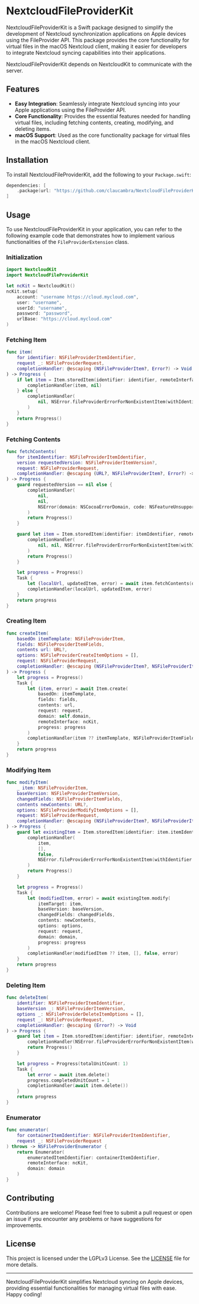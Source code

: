 # NextcloudFileProviderKit

NextcloudFileProviderKit is a Swift package designed to simplify the development of Nextcloud synchronization applications on Apple devices using the FileProvider API. This package provides the core functionality for virtual files in the macOS Nextcloud client, making it easier for developers to integrate Nextcloud syncing capabilities into their applications.

NextcloudFileProviderKit depends on NextcloudKit to communicate with the server.

## Features

- **Easy Integration**: Seamlessly integrate Nextcloud syncing into your Apple applications using the FileProvider API.
- **Core Functionality**: Provides the essential features needed for handling virtual files, including fetching contents, creating, modifying, and deleting items.
- **macOS Support**: Used as the core functionality package for virtual files in the macOS Nextcloud client.

## Installation

To install NextcloudFileProviderKit, add the following to your `Package.swift`:

```swift
dependencies: [
    .package(url: "https://github.com/claucambra/NextcloudFileProviderKit.git", from: "1.0.0")
]
```

## Usage

To use NextcloudFileProviderKit in your application, you can refer to the following example code that demonstrates how to implement various functionalities of the `FileProviderExtension` class.

### Initialization

```swift
import NextcloudKit
import NextcloudFileProviderKit

let ncKit = NextcloudKit()
ncKit.setup(
    account: "username https://cloud.mycloud.com",
    user: "username",
    userId: "username",
    password: "password",
    urlBase: "https://cloud.mycloud.com"
)

```

### Fetching Item

```swift
func item(
    for identifier: NSFileProviderItemIdentifier,
    request _: NSFileProviderRequest,
    completionHandler: @escaping (NSFileProviderItem?, Error?) -> Void
) -> Progress {
    if let item = Item.storedItem(identifier: identifier, remoteInterface: ncKit) {
        completionHandler(item, nil)
    } else {
        completionHandler(
            nil, NSError.fileProviderErrorForNonExistentItem(withIdentifier: identifier)
        )
    }
    return Progress()
}
```

### Fetching Contents

```swift
func fetchContents(
    for itemIdentifier: NSFileProviderItemIdentifier,
    version requestedVersion: NSFileProviderItemVersion?,
    request: NSFileProviderRequest,
    completionHandler: @escaping (URL?, NSFileProviderItem?, Error?) -> Void
) -> Progress {
    guard requestedVersion == nil else {
        completionHandler(
            nil,
            nil,
            NSError(domain: NSCocoaErrorDomain, code: NSFeatureUnsupportedError)
        )
        return Progress()
    }

    guard let item = Item.storedItem(identifier: itemIdentifier, remoteInterface: ncKit) else {
        completionHandler(
            nil, nil, NSError.fileProviderErrorForNonExistentItem(withIdentifier: itemIdentifier)
        )
        return Progress()
    }

    let progress = Progress()
    Task {
        let (localUrl, updatedItem, error) = await item.fetchContents(domain: self.domain, progress: progress)
        completionHandler(localUrl, updatedItem, error)
    }
    return progress
}
```

### Creating Item

```swift
func createItem(
    basedOn itemTemplate: NSFileProviderItem,
    fields: NSFileProviderItemFields,
    contents url: URL?,
    options: NSFileProviderCreateItemOptions = [],
    request: NSFileProviderRequest,
    completionHandler: @escaping (NSFileProviderItem?, NSFileProviderItemFields, Bool, Error?) -> Void
) -> Progress {
    let progress = Progress()
    Task {
        let (item, error) = await Item.create(
            basedOn: itemTemplate,
            fields: fields,
            contents: url,
            request: request,
            domain: self.domain,
            remoteInterface: ncKit,
            progress: progress
        )
        completionHandler(item ?? itemTemplate, NSFileProviderItemFields(), false, error)
    }
    return progress
}
```

### Modifying Item

```swift
func modifyItem(
    _ item: NSFileProviderItem,
    baseVersion: NSFileProviderItemVersion,
    changedFields: NSFileProviderItemFields,
    contents newContents: URL?,
    options: NSFileProviderModifyItemOptions = [],
    request: NSFileProviderRequest,
    completionHandler: @escaping (NSFileProviderItem?, NSFileProviderItemFields, Bool, Error?) -> Void
) -> Progress {
    guard let existingItem = Item.storedItem(identifier: item.itemIdentifier, remoteInterface: ncKit) else {
        completionHandler(
            item,
            [],
            false,
            NSError.fileProviderErrorForNonExistentItem(withIdentifier: item.itemIdentifier)
        )
        return Progress()
    }

    let progress = Progress()
    Task {
        let (modifiedItem, error) = await existingItem.modify(
            itemTarget: item,
            baseVersion: baseVersion,
            changedFields: changedFields,
            contents: newContents,
            options: options,
            request: request,
            domain: domain,
            progress: progress
        )
        completionHandler(modifiedItem ?? item, [], false, error)
    }
    return progress
}
```

### Deleting Item

```swift
func deleteItem(
    identifier: NSFileProviderItemIdentifier,
    baseVersion _: NSFileProviderItemVersion,
    options _: NSFileProviderDeleteItemOptions = [],
    request _: NSFileProviderRequest,
    completionHandler: @escaping (Error?) -> Void
) -> Progress {
    guard let item = Item.storedItem(identifier: identifier, remoteInterface: ncKit) else {
        completionHandler(NSError.fileProviderErrorForNonExistentItem(withIdentifier: identifier))
        return Progress()
    }

    let progress = Progress(totalUnitCount: 1)
    Task {
        let error = await item.delete()
        progress.completedUnitCount = 1
        completionHandler(await item.delete())
    }
    return progress
}
```

### Enumerator

```swift
func enumerator(
    for containerItemIdentifier: NSFileProviderItemIdentifier,
    request _: NSFileProviderRequest
) throws -> NSFileProviderEnumerator {
    return Enumerator(
        enumeratedItemIdentifier: containerItemIdentifier,
        remoteInterface: ncKit,
        domain: domain
    )
}
```

## Contributing

Contributions are welcome! Please feel free to submit a pull request or open an issue if you encounter any problems or have suggestions for improvements.

## License

This project is licensed under the LGPLv3 License. See the [LICENSE](LICENSE) file for more details.

---

NextcloudFileProviderKit simplifies Nextcloud syncing on Apple devices, providing essential functionalities for managing virtual files with ease. Happy coding!
